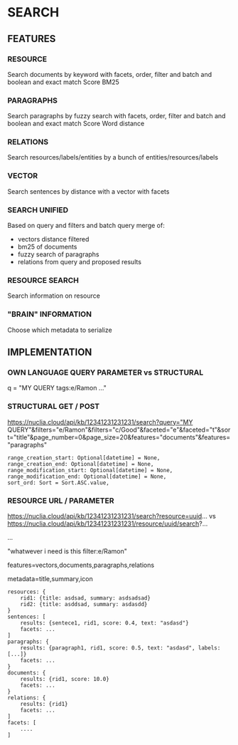 # SEARCH

## FEATURES

### RESOURCE

Search documents by keyword with facets, order, filter and batch and boolean and exact match
Score BM25

### PARAGRAPHS

Search paragraphs by fuzzy search with facets, order, filter and batch and boolean and exact match
Score Word distance

### RELATIONS

Search resources/labels/entities by a bunch of entities/resources/labels

### VECTOR

Search sentences by distance with a vector with facets

### SEARCH UNIFIED

Based on query and filters and batch query merge of:

- vectors distance filtered
- bm25 of documents
- fuzzy search of paragraphs
- relations from query and proposed results

### RESOURCE SEARCH

Search information on resource

### "BRAIN" INFORMATION

Choose which metadata to serialize

## IMPLEMENTATION

### OWN LANGUAGE QUERY PARAMETER vs STRUCTURAL

q = "MY QUERY tags:e/Ramon ..."

### STRUCTURAL GET / POST

https://nuclia.cloud/api/kb/12341231231231/search?query="MY QUERY"&filters="e/Ramon"&filters="c/Good"&faceted="e"&faceted="t"&sort="title"&page_number=0&page_size=20&features="documents"&features="paragraphs"

    range_creation_start: Optional[datetime] = None,
    range_creation_end: Optional[datetime] = None,
    range_modification_start: Optional[datetime] = None,
    range_modification_end: Optional[datetime] = None,
    sort_ord: Sort = Sort.ASC.value,

### RESOURCE URL / PARAMETER

https://nuclia.cloud/api/kb/12341231231231/search?resource=uuid... vs https://nuclia.cloud/api/kb/12341231231231/resource/uuid/search?...

...

"whatwever i need is this filter:e/Ramon"

features=vectors,documents,paragraphs,relations

metadata=title,summary,icon

    resources: {
        rid1: {title: asdsad, summary: asdsadsad}
        rid2: {title: asddsad, summary: asdasdd}
    }
    sentences: [
        results: {sentece1, rid1, score: 0.4, text: "asdasd"}
        facets: ...
    ]
    paragraphs: {
        results: {paragraph1, rid1, score: 0.5, text: "asdasd", labels: [...]}
        facets: ...
    }
    documents: {
        results: {rid1, score: 10.0}
        facets: ...
    }
    relations: {
        results: {rid1}
        facets: ...
    ]
    facets: [
        ....
    ]
